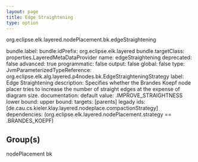 ```yaml
---
layout: page
title: Edge Straightening
type: option
---
```

org.eclipse.elk.layered.nodePlacement.bk.edgeStraightening

bundle.label: 
bundle.idPrefix: org.eclipse.elk.layered
bundle.targetClass: properties.LayeredMetaDataProvider
name: edgeStraightening
deprecated: false
advanced: true
programmatic: false
output: false
global: false
type: JvmParameterizedTypeReference: org.eclipse.elk.alg.layered.p4nodes.bk.EdgeStraighteningStrategy
label: Edge Straightening
description: Specifies whether the Brandes Koepf node placer tries to increase the number of straight edges
                at the expense of diagram size.
documentation: 
default value: <XFeatureCallImplCustom>.IMPROVE_STRAIGHTNESS
lower bound: 
upper bound: 
targets: [parents]
legady ids: [de.cau.cs.kieler.klay.layered.nodeplace.compactionStrategy]
dependencies: (org.eclipse.elk.layered.nodePlacement.strategy == <XFeatureCallImplCustom>.BRANDES_KOEPF)

## Group(s)
nodePlacement bk 

